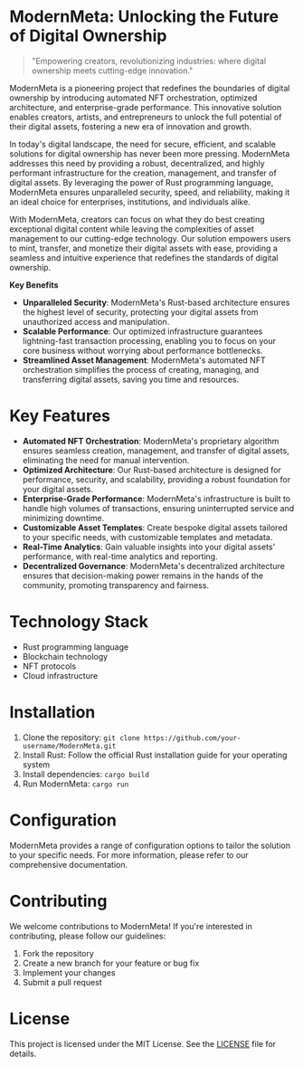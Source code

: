 <!-- ModernMeta_20250802134929_4948 -->

# ModernMeta: Unlocking the Future of Digital Ownership
> "Empowering creators, revolutionizing industries: where digital ownership meets cutting-edge innovation."

ModernMeta is a pioneering project that redefines the boundaries of digital ownership by introducing automated NFT orchestration, optimized architecture, and enterprise-grade performance. This innovative solution enables creators, artists, and entrepreneurs to unlock the full potential of their digital assets, fostering a new era of innovation and growth.

In today's digital landscape, the need for secure, efficient, and scalable solutions for digital ownership has never been more pressing. ModernMeta addresses this need by providing a robust, decentralized, and highly performant infrastructure for the creation, management, and transfer of digital assets. By leveraging the power of Rust programming language, ModernMeta ensures unparalleled security, speed, and reliability, making it an ideal choice for enterprises, institutions, and individuals alike.

With ModernMeta, creators can focus on what they do best creating exceptional digital content while leaving the complexities of asset management to our cutting-edge technology. Our solution empowers users to mint, transfer, and monetize their digital assets with ease, providing a seamless and intuitive experience that redefines the standards of digital ownership.

**Key Benefits**

* **Unparalleled Security**: ModernMeta's Rust-based architecture ensures the highest level of security, protecting your digital assets from unauthorized access and manipulation.
* **Scalable Performance**: Our optimized infrastructure guarantees lightning-fast transaction processing, enabling you to focus on your core business without worrying about performance bottlenecks.
* **Streamlined Asset Management**: ModernMeta's automated NFT orchestration simplifies the process of creating, managing, and transferring digital assets, saving you time and resources.

# Key Features

* **Automated NFT Orchestration**: ModernMeta's proprietary algorithm ensures seamless creation, management, and transfer of digital assets, eliminating the need for manual intervention.
* **Optimized Architecture**: Our Rust-based architecture is designed for performance, security, and scalability, providing a robust foundation for your digital assets.
* **Enterprise-Grade Performance**: ModernMeta's infrastructure is built to handle high volumes of transactions, ensuring uninterrupted service and minimizing downtime.
* **Customizable Asset Templates**: Create bespoke digital assets tailored to your specific needs, with customizable templates and metadata.
* **Real-Time Analytics**: Gain valuable insights into your digital assets' performance, with real-time analytics and reporting.
* **Decentralized Governance**: ModernMeta's decentralized architecture ensures that decision-making power remains in the hands of the community, promoting transparency and fairness.

# Technology Stack

* Rust programming language
* Blockchain technology
* NFT protocols
* Cloud infrastructure

# Installation

1. Clone the repository: `git clone https://github.com/your-username/ModernMeta.git`
2. Install Rust: Follow the official Rust installation guide for your operating system
3. Install dependencies: `cargo build`
4. Run ModernMeta: `cargo run`

# Configuration

ModernMeta provides a range of configuration options to tailor the solution to your specific needs. For more information, please refer to our comprehensive documentation.

# Contributing

We welcome contributions to ModernMeta! If you're interested in contributing, please follow our guidelines:

1. Fork the repository
2. Create a new branch for your feature or bug fix
3. Implement your changes
4. Submit a pull request

# License


This project is licensed under the MIT License. See the [LICENSE](https://github.com/your-username/ModernMeta/blob/main/LICENSE) file for details.